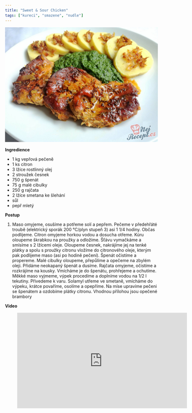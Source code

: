 ```yaml
---
title: "Sweet & Sour Chicken"
tags: ["kureci", "smazene", "nudle"]
---
```


![Vepřová pečeně](./images/veprovaPecene.jpg)

**Ingredience**

- 1 kg vepřová pečeně
- 1 ks citron
- 3 lžíce rostlinný olej
- 2 stroužek česnek
- 750 g špenát
- 75 g malé cibulky
- 250 g rajčata
- 2 lžíce smetana ke šlehání
- sůl
- pepř mletý

**Postup**

1. Maso omyjeme, osušíme a potřeme solí a pepřem. Pečeme v předehřáté troubě (elektrický sporák 200 °C/plyn stupeň 3) asi 1 1/4 hodiny. Občas podlijeme. Citron omyjeme horkou vodou a dosucha otřeme. Kúru oloupeme škrabkou na proužky a odložíme. Šťávu vymačkáme a smísíme s 2 lžícemi oleje. Oloupeme česnek, nakrájíme jej na tenké plátky a spolu s proužky citronu vložíme do citronového oleje, kterým pak podlijeme maso (asi po hodině pečení). Špenát očistíme a propereme. Malé cibulky oloupeme, přepůlíme a opečeme na zbylém oleji. Přidáme neokapaný špenát a dusíme. Rajčata omyjeme, očistíme a rozkrájíme na kousky. Vmícháme je do špenátu, prohřejeme a ochutíme. Měkké maso vyjmeme, výpek procedíme a doplníme vodou na 1/2 l tekutiny. Přivedeme k varu. Solamyl utřeme ve smetaně, vmícháme do výpeku, krátce povaříme, osolíme a opepříme. Na míse upravíme pečeni se špenátem a ozdobíme plátky citronu. Vhodnou přílohou jsou opečené brambory

**Video**

<figure class="video_container">
 <iframe width="560" height="315" src="https://www.youtube.com/embed/Zi3a3h5763g" frameborder="0" allow="accelerometer; autoplay; encrypted-media; gyroscope; picture-in-picture" allowfullscreen></iframe>
</figure>
